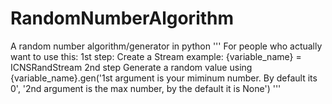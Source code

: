 # RandomNumberAlgorithm
A random number algorithm/generator in python
'''
For people who actually want to use this:
1st step:
Create a Stream 
example:
{variable_name} = ICNSRandStream
2nd step
Generate a random value using
{variable_name}.gen('1st argument is your miminum number. By default its 0', '2nd argument is the max number, by the default it is None')
'''
